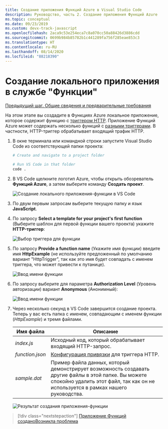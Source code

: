 ```yaml
---
title: Создание приложения Функций Azure в Visual Studio Code
description: Руководство, часть 2. Создание приложения Функций Azure
ms.topic: conceptual
ms.date: 09/23/2019
ms.custom: devx-track-javascript
ms.openlocfilehash: 2aca9c53e254eca7c8a070cc50a88426d3886cdd
ms.sourcegitcommit: 0699b984b85782b1c441289fa756f285eae853c3
ms.translationtype: HT
ms.contentlocale: ru-RU
ms.lasthandoff: 08/14/2020
ms.locfileid: "88218390"
---
```

# <a name="create-the-local-functions-app"></a>Создание локального приложения в службе "Функции"

[Предыдущий шаг. Общие сведения и предварительные требования](tutorial-vscode-serverless-node-01.md)

На этом этапе вы создадите в Функциях Azure локальное приложение, которое содержит функцию с [триггером HTTP](https://docs.microsoft.com/azure/azure-functions/functions-reference-node#http-triggers-and-bindings). Приложение Функций Azure может содержать несколько функций с [разными триггерами](https://docs.microsoft.com/azure/azure-functions/functions-triggers-bindings). В частности, HTTP-триггер обрабатывает входящий трафик HTTP.

1. В окне терминала или командной строки запустите Visual Studio Code из соответствующей папки проекта:

    ```bash
    # Create and navigate to a project folder

    # Run VS Code in that folder
    code .
    ```

1. В VS Code щелкните логотип Azure, чтобы открыть обозреватель **Функций Azure**, а затем выберите команду **Создать проект**.

    ![Создание локального приложения-функции в VS Code](media/functions-extension/create-function-app-project.png)

1. По двум первым запросам выберите текущую папку и язык **JavaScript**.

1. По запросу **Select a template for your project's first function** (Выберите шаблон для первой функции вашего проекта) укажите **HTTP-триггер**:

    ![Выбор триггера для функции](media/functions-extension/create-function-choose-template.png)

1. По запросу **Provide a function name** (Укажите имя функции) введите имя **HttpExample** (не используйте предложенный по умолчанию вариант "HttpTrigger", так как это имя будет совпадать с именем триггера, что может привести к путанице).

    ![Ввод имени функции](media/functions-extension/create-function-name.png)

1. По запросу выберите для параметра **Authorization Level** (Уровень авторизации) вариант **Anonymous** (Анонимный):

    ![Ввод имени функции](media/functions-extension/create-function-anonymous-auth.png)

1. Через несколько секунд в VS Code завершится создание проекта. Теперь у вас есть папка с именем, совпадающим с именем функции (*HttpExample*) и тремя файлами.

    | Имя файла | Описание |
    | --- | --- |
    | *index.js* |  Исходный код, который обрабатывает входящий HTTP-запрос. |
    | *function.json* | [Конфигурация привязки](/azure/azure-functions/functions-triggers-bindings) для триггера HTTP. |
    | *sample.dat* | Пример файла данных, который демонстрирует возможность создавать другие файлы в этой папке. Вы можете спокойно удалить этот файл, так как он не используется в рамках нашего руководства. |

    ![Результат создания приложения-функции](media/functions-extension/create-function-app-results.png)

> [!div class="nextstepaction"]
> [Приложение Функций создано](tutorial-vscode-serverless-node-03.md)[Возникла проблема](https://www.research.net/r/PWZWZ52?tutorial=node-deployment-azurefunctions&step=create-app)
